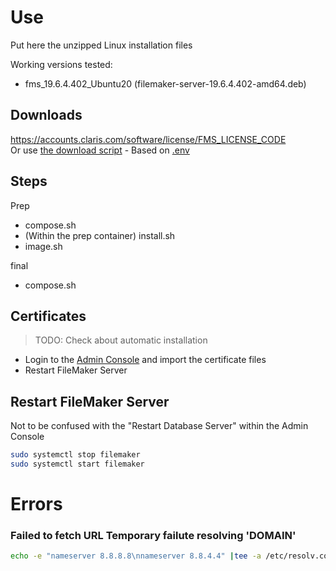 # Use
Put here the unzipped Linux installation files

Working versions tested:
- fms_19.6.4.402_Ubuntu20 (filemaker-server-19.6.4.402-amd64.deb)

## Downloads
https://accounts.claris.com/software/license/FMS_LICENSE_CODE <br>
Or use [the download script](.versions/download.sh) - Based on [.env](../.env)

## Steps
Prep
- compose.sh
- (Within the prep container) install.sh
- image.sh

final
- compose.sh

## Certificates
> TODO: Check about automatic installation

- Login to the [Admin Console](https://localhost/admin-console) and import the certificate files
- Restart FileMaker Server

## Restart FileMaker Server
Not to be confused with the "Restart Database Server" within the Admin Console
```sh
sudo systemctl stop filemaker 
sudo systemctl start filemaker 
```

# Errors
### Failed to fetch URL    Temporary failute resolving 'DOMAIN'
```sh
echo -e "nameserver 8.8.8.8\nnameserver 8.8.4.4" |tee -a /etc/resolv.conf
```